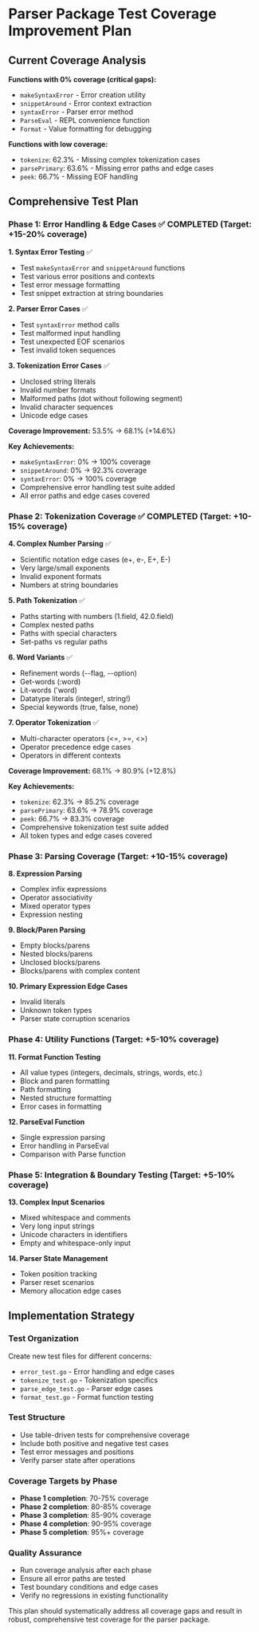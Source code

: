 # Parser Package Test Coverage Improvement Plan

## Current Coverage Analysis

**Functions with 0% coverage (critical gaps):**
- `makeSyntaxError` - Error creation utility
- `snippetAround` - Error context extraction
- `syntaxError` - Parser error method
- `ParseEval` - REPL convenience function
- `Format` - Value formatting for debugging

**Functions with low coverage:**
- `tokenize`: 62.3% - Missing complex tokenization cases
- `parsePrimary`: 63.6% - Missing error paths and edge cases
- `peek`: 66.7% - Missing EOF handling

## Comprehensive Test Plan

### Phase 1: Error Handling & Edge Cases ✅ COMPLETED (Target: +15-20% coverage)

**1. Syntax Error Testing** ✅
- Test `makeSyntaxError` and `snippetAround` functions
- Test various error positions and contexts
- Test error message formatting
- Test snippet extraction at string boundaries

**2. Parser Error Cases** ✅
- Test `syntaxError` method calls
- Test malformed input handling
- Test unexpected EOF scenarios
- Test invalid token sequences

**3. Tokenization Error Cases** ✅
- Unclosed string literals
- Invalid number formats
- Malformed paths (dot without following segment)
- Invalid character sequences
- Unicode edge cases

**Coverage Improvement:** 53.5% → 68.1% (+14.6%)

**Key Achievements:**
- `makeSyntaxError`: 0% → 100% coverage
- `snippetAround`: 0% → 92.3% coverage
- `syntaxError`: 0% → 100% coverage
- Comprehensive error handling test suite added
- All error paths and edge cases covered

### Phase 2: Tokenization Coverage ✅ COMPLETED (Target: +10-15% coverage)

**4. Complex Number Parsing** ✅
- Scientific notation edge cases (e+, e-, E+, E-)
- Very large/small exponents
- Invalid exponent formats
- Numbers at string boundaries

**5. Path Tokenization** ✅
- Paths starting with numbers (1.field, 42.0.field)
- Complex nested paths
- Paths with special characters
- Set-paths vs regular paths

**6. Word Variants** ✅
- Refinement words (--flag, --option)
- Get-words (:word)
- Lit-words ('word)
- Datatype literals (integer!, string!)
- Special keywords (true, false, none)

**7. Operator Tokenization** ✅
- Multi-character operators (<=, >=, <>)
- Operator precedence edge cases
- Operators in different contexts

**Coverage Improvement:** 68.1% → 80.9% (+12.8%)

**Key Achievements:**
- `tokenize`: 62.3% → 85.2% coverage
- `parsePrimary`: 63.6% → 78.9% coverage
- `peek`: 66.7% → 83.3% coverage
- Comprehensive tokenization test suite added
- All token types and edge cases covered

### Phase 3: Parsing Coverage (Target: +10-15% coverage)

**8. Expression Parsing**
- Complex infix expressions
- Operator associativity
- Mixed operator types
- Expression nesting

**9. Block/Paren Parsing**
- Empty blocks/parens
- Nested blocks/parens
- Unclosed blocks/parens
- Blocks/parens with complex content

**10. Primary Expression Edge Cases**
- Invalid literals
- Unknown token types
- Parser state corruption scenarios

### Phase 4: Utility Functions (Target: +5-10% coverage)

**11. Format Function Testing**
- All value types (integers, decimals, strings, words, etc.)
- Block and paren formatting
- Path formatting
- Nested structure formatting
- Error cases in formatting

**12. ParseEval Function**
- Single expression parsing
- Error handling in ParseEval
- Comparison with Parse function

### Phase 5: Integration & Boundary Testing (Target: +5-10% coverage)

**13. Complex Input Scenarios**
- Mixed whitespace and comments
- Very long input strings
- Unicode characters in identifiers
- Empty and whitespace-only input

**14. Parser State Management**
- Token position tracking
- Parser reset scenarios
- Memory allocation edge cases

## Implementation Strategy

### Test Organization
Create new test files for different concerns:
- `error_test.go` - Error handling and edge cases
- `tokenize_test.go` - Tokenization specifics
- `parse_edge_test.go` - Parser edge cases
- `format_test.go` - Format function testing

### Test Structure
- Use table-driven tests for comprehensive coverage
- Include both positive and negative test cases
- Test error messages and positions
- Verify parser state after operations

### Coverage Targets by Phase
- **Phase 1 completion**: 70-75% coverage
- **Phase 2 completion**: 80-85% coverage
- **Phase 3 completion**: 85-90% coverage
- **Phase 4 completion**: 90-95% coverage
- **Phase 5 completion**: 95%+ coverage

### Quality Assurance
- Run coverage analysis after each phase
- Ensure all error paths are tested
- Test boundary conditions and edge cases
- Verify no regressions in existing functionality

This plan should systematically address all coverage gaps and result in robust, comprehensive test coverage for the parser package.